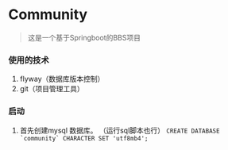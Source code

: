 # Community
> 这是一个基于Springboot的BBS项目

### 使用的技术
1. flyway（数据库版本控制）
2. git（项目管理工具）


### 启动
1. 首先创建mysql 数据库。
（运行sql脚本也行）
``CREATE DATABASE `community` CHARACTER SET 'utf8mb4';
``
